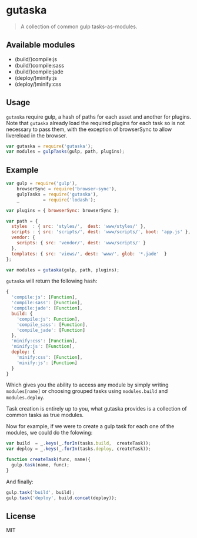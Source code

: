 # gutaska

> A collection of common gulp tasks-as-modules.

## Available modules

 - (build/)compile:js
 - (build/)compile:sass
 - (build/)compile:jade
 - (deploy/)minify:js
 - (deploy/)minify:css

## Usage

`gutaska` require gulp, a hash of paths for each asset and another for plugins. Note that `gutaska` already load the required plugins for each task so is not necessary to pass them, with the exception of browserSync to allow livereload in the browser.

```js
var gutaska = require('gutaska');
var modules = gulpTasks(gulp, path, plugins); 
```

## Example

```js
var gulp = require('gulp'),
    browserSync = require('browser-sync'),
    gulpTasks = require('gutaska'),
    _         = require('lodash');

var plugins = { browserSync: browserSync };

var path = {
  styles  : { src: 'styles/',  dest: 'www/styles/' },
  scripts : { src: 'scripts/', dest: 'www/scripts/', boot: 'app.js' },
  vendor: {
    scripts: { src: 'vendor/', dest: 'www/scripts/' }
  },
  templates: { src: 'views/', dest: 'www/', glob: '*.jade'  }
};

var modules = gutaska(gulp, path, plugins);
```

`gutaska` will return the following hash:

```js
{
  'compile:js': [Function],
  'compile:sass': [Function],
  'compile:jade': [Function],
  build: {
    'compile:js': Function],
    'compile_sass': [Function],
    'compile_jade': [Function]
  },
  'minify:css': [Function],
  'minify:js': [Function],
  deploy: {
    'minify:css': [Function],
    'minify:js': [Function]
  }
}
```

Which gives you the ability to access any module by simply writing
`modules[name]` or choosing grouped tasks using `modules.build` and
`modules.deploy`. 

Task creation is entirely up to you, what gutaska provides is a
collection of common tasks as true modules.

Now for example, if we were to create a gulp task for each one of the
modules, we could do the folowing:

```js
var build  = _.keys(_.forIn(tasks.build,  createTask));
var deploy = _.keys(_.forIn(tasks.deploy, createTask));

function createTask(func, name){
  gulp.task(name, func);
}
```

And finally:

```js
gulp.task('build', build);
gulp.task('deploy', build.concat(deploy));
```

## License

MIT
